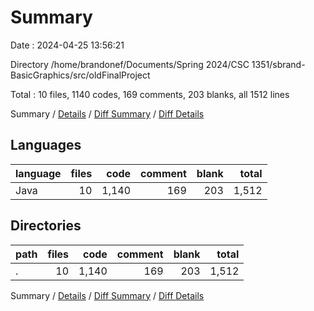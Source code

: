 # Summary

Date : 2024-04-25 13:56:21

Directory /home/brandonef/Documents/Spring 2024/CSC 1351/sbrand-BasicGraphics/src/oldFinalProject

Total : 10 files,  1140 codes, 169 comments, 203 blanks, all 1512 lines

Summary / [Details](details.md) / [Diff Summary](diff.md) / [Diff Details](diff-details.md)

## Languages
| language | files | code | comment | blank | total |
| :--- | ---: | ---: | ---: | ---: | ---: |
| Java | 10 | 1,140 | 169 | 203 | 1,512 |

## Directories
| path | files | code | comment | blank | total |
| :--- | ---: | ---: | ---: | ---: | ---: |
| . | 10 | 1,140 | 169 | 203 | 1,512 |

Summary / [Details](details.md) / [Diff Summary](diff.md) / [Diff Details](diff-details.md)
